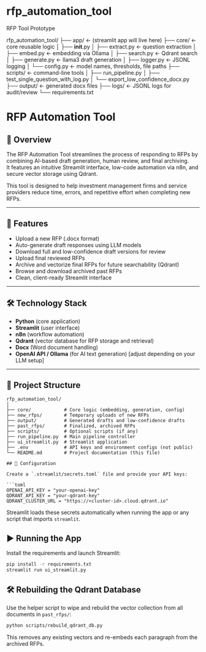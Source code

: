 # rfp_automation_tool
RFP Tool Prototype



rfp_automation_tool/
├── app/                     ← (streamlit app will live here)
├── core/                    ← core reusable logic
│   ├── __init__.py
│   ├── extract.py           ← question extraction
│   ├── embed.py             ← embedding via Ollama
│   ├── search.py            ← Qdrant search
│   ├── generate.py          ← llama3 draft generation
│   ├── logger.py            ← JSONL logging
│   └── config.py            ← model names, thresholds, file paths
├── scripts/                 ← command-line tools
│   ├── run_pipeline.py
│   ├── test_single_question_with_log.py
│   └── export_low_confidence_docx.py
├── output/                  ← generated docx files
├── logs/                    ← JSONL logs for audit/review
└── requirements.txt

# RFP Automation Tool

## 📄 Overview

The RFP Automation Tool streamlines the process of responding to RFPs by combining AI-based draft generation, human review, and final archiving.  
It features an intuitive Streamlit interface, low-code automation via n8n, and secure vector storage using Qdrant.

This tool is designed to help investment management firms and service providers reduce time, errors, and repetitive effort when completing new RFPs.

---

## 🚀 Features

- Upload a new RFP (.docx format)
- Auto-generate draft responses using LLM models
- Download full and low-confidence draft versions for review
- Upload final reviewed RFPs
- Archive and vectorize final RFPs for future searchability (Qdrant)
- Browse and download archived past RFPs
- Clean, client-ready Streamlit interface

---

## 🛠️ Technology Stack

- **Python** (core application)
- **Streamlit** (user interface)
- **n8n** (workflow automation)
- **Qdrant** (vector database for RFP storage and retrieval)
- **Docx** (Word document handling)
- **OpenAI API / Ollama** (for AI text generation) [adjust depending on your LLM setup]

---

## 📂 Project Structure

```plaintext
rfp_automation_tool/
│
├── core/            # Core logic (embedding, generation, config)
├── new_rfps/        # Temporary uploads of new RFPs
├── output/          # Generated drafts and low-confidence drafts
├── past_rfps/       # Finalized, archived RFPs
├── scripts/         # Optional scripts (if any)
├── run_pipeline.py  # Main pipeline controller
├── ui_streamlit.py  # Streamlit application
├── .env             # API keys and environment configs (not public)
└── README.md        # Project documentation (this file)

## 🔑 Configuration

Create a `.streamlit/secrets.toml` file and provide your API keys:

```toml
OPENAI_API_KEY = "your-openai-key"
QDRANT_API_KEY = "your-qdrant-key"
QDRANT_CLUSTER_URL = "https://<cluster-id>.cloud.qdrant.io"
```

Streamlit loads these secrets automatically when running the app or any
script that imports `streamlit`.

## ▶️ Running the App

Install the requirements and launch Streamlit:

```bash
pip install -r requirements.txt
streamlit run ui_streamlit.py
```

## 🛠 Rebuilding the Qdrant Database

Use the helper script to wipe and rebuild the vector collection from all
documents in `past_rfps/`:

```bash
python scripts/rebuild_qdrant_db.py
```

This removes any existing vectors and re-embeds each paragraph from the
archived RFPs.

